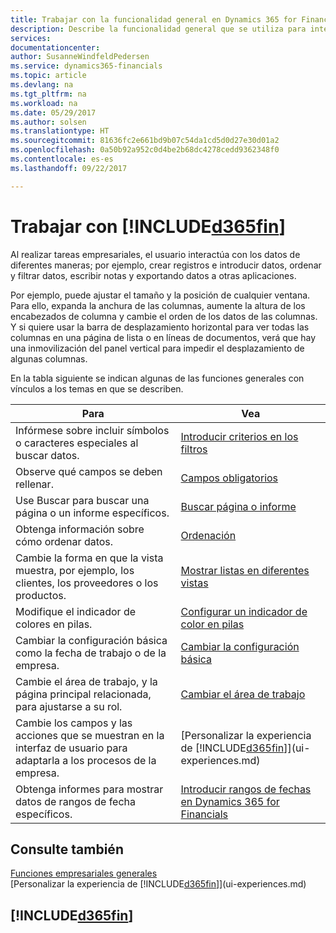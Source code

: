 ```yaml
---
title: Trabajar con la funcionalidad general en Dynamics 365 for Financials | Documentos de Microsoft
description: Describe la funcionalidad general que se utiliza para interactuar con los datos en Financials, como introducir valores, ordenar datos y cambiar de vista.
services: 
documentationcenter: 
author: SusanneWindfeldPedersen
ms.service: dynamics365-financials
ms.topic: article
ms.devlang: na
ms.tgt_pltfrm: na
ms.workload: na
ms.date: 05/29/2017
ms.author: solsen
ms.translationtype: HT
ms.sourcegitcommit: 81636fc2e661bd9b07c54da1cd5d0d27e30d01a2
ms.openlocfilehash: 0a50b92a952c0d4be2b68dc4278cedd9362348f0
ms.contentlocale: es-es
ms.lasthandoff: 09/22/2017

---
```

# <a name="working-with-included365finincludesd365finlongmdmd"></a>Trabajar con [!INCLUDE[d365fin](includes/d365fin_long_md.md)]
Al realizar tareas empresariales, el usuario interactúa con los datos de diferentes maneras; por ejemplo, crear registros e introducir datos, ordenar y filtrar datos, escribir notas y exportando datos a otras aplicaciones.

Por ejemplo, puede ajustar el tamaño y la posición de cualquier ventana. Para ello, expanda la anchura de las columnas, aumente la altura de los encabezados de columna y cambie el orden de los datos de las columnas. Y si quiere usar la barra de desplazamiento horizontal para ver todas las columnas en una página de lista o en líneas de documentos, verá que hay una inmovilización del panel vertical para impedir el desplazamiento de algunas columnas.

En la tabla siguiente se indican algunas de las funciones generales con vínculos a los temas en que se describen.

| Para | Vea |
| --- | --- |
| Infórmese sobre incluir símbolos o caracteres especiales al buscar datos. |[Introducir criterios en los filtros](ui-enter-criteria-filters.md) |
| Observe qué campos se deben rellenar. |[Campos obligatorios](ui-mandatory-fields.md) |
| Use Buscar para buscar una página o un informe específicos. |[Buscar página o informe](ui-search.md) |
| Obtenga información sobre cómo ordenar datos. |[Ordenación](ui-sorting.md) |
| Cambie la forma en que la vista muestra, por ejemplo, los clientes, los proveedores o los productos. |[Mostrar listas en diferentes vistas](across-display-lists-different-views.md) |
| Modifique el indicador de colores en pilas. |[Configurar un indicador de color en pilas](ui-how-setup-colored-indicator-cues.md) |
| Cambiar la configuración básica como la fecha de trabajo o de la empresa. |[Cambiar la configuración básica](ui-change-basic-settings.md) |
| Cambie el área de trabajo, y la página principal relacionada, para ajustarse a su rol. |[Cambiar el área de trabajo](change-role.md) |
| Cambie los campos y las acciones que se muestran en la interfaz de usuario para adaptarla a los procesos de la empresa. |[Personalizar la experiencia de [!INCLUDE[d365fin](includes/d365fin_md.md)]](ui-experiences.md) |
| Obtenga informes para mostrar datos de rangos de fecha específicos. |[Introducir rangos de fechas en Dynamics 365 for Financials](ui-enter-date-ranges.md) |

## <a name="see-also"></a>Consulte también
[Funciones empresariales generales](ui-across-business-areas.md)  
[Personalizar la experiencia de [!INCLUDE[d365fin](includes/d365fin_md.md)]](ui-experiences.md)  

## [!INCLUDE[d365fin](includes/free_trial_md.md)]

